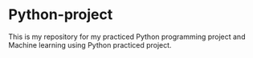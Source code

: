 # Python-project

This is my repository for my practiced Python programming project and Machine learning using Python practiced project.
